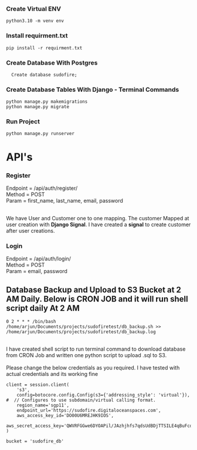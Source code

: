 ### Create Virtual ENV

```
python3.10 -m venv env
```

### Install requirment.txt
```
pip install -r requirment.txt
```

### Create Database With Postgres
```
  Create database sudofire;
```

### Create Database Tables With Django - Terminal Commands
```
python manage.py makemigrations
python manage.py migrate
```

### Run Project
```
python manage.py runserver
```

# API's

### Register 
  Endpoint = /api/auth/register/ <br/>
  Method = POST <br/>
  Param = first_name, last_name, email, password <br/>

<br/>
We have User and Customer one to one mapping. The customer Mapped at user creation with <b>Django Signal</b>.
I have created a <b>signal</b> to create customer after user creations.

### Login 
  Endpoint = /api/auth/login/ <br/>
  Method = POST <br/>
  Param = email, password <br/>


## Database Backup and Upload to S3 Bucket at 2 AM Daily. Below is CRON JOB and it will run shell script daily At 2 AM 
```
0 2 * * * /bin/bash /home/arjun/Documents/projects/sudofiretest/db_backup.sh >>  /home/arjun/Documents/projects/sudofiretest/db_backup.log
```
<br>
I have created shell script to run terminal command to download database from CRON Job and written one python script to upload .sql to S3.
<br/><br/>
Please change the below credentials as you required. I have tested with actual credentials and its working fine

```
client = session.client(
    's3',
    config=botocore.config.Config(s3={'addressing_style': 'virtual'}), #  // Configures to use subdomain/virtual calling format.
    region_name='sgp11',
    endpoint_url='https://sudofire.digitaloceanspaces.com',
    aws_access_key_id='DO00U6MREJHK9IOS',
    aws_secret_access_key='QWVRFGGwe6DYOAPil/JAzhjhfs7qdsUdBDjTTSILE4qBuFcdiRBs'
)

bucket = 'sudofire_db'

```





